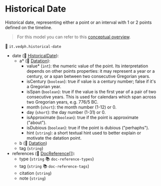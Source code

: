 # Historical Date

Historical date, representing either a point or an interval with 1 or 2 points defined on the timeline.

>For this model you can refer to this [conceptual overview](https://cadmus.fusi-soft.com/docs/data-architecture).

🔑 `it.vedph.historical-date`

- date (🧱 [HistoricalDate](https://github.com/vedph/cadmus-bricks/blob/master/docs/historical-date.md)):
  - a* (🧱 [Datation](https://github.com/vedph/cadmus-bricks/blob/master/docs/datation.md)):
    - value* (`int`): the numeric value of the point. Its interpretation depends on other points properties: it may represent a year or a century, or a span between two consecutive Gregorian years.
    - isCentury (`boolean`): true if value is a century number; false if it's a Gregorian year.
    - isSpan (`boolean`): true if the value is the first year of a pair of two consecutive years. This is used for calendars which span across two Gregorian years, e.g. 776/5 BC.
    - month (`short`): the month number (1-12) or 0.
    - day (`short`): the day number (1-31) or 0.
    - isApproximate (`boolean`): true if the point is approximate ("about").
    - isDubious (`boolean`): true if the point is dubious ("perhaphs").
    - hint (`string`): a short textual hint used to better explain or motivate the datation point.
  - b (🧱 [Datation](https://github.com/vedph/cadmus-bricks/blob/master/docs/datation.md))
  - tag (`string`)
- references (🧱 [DocReference[]](https://github.com/vedph/cadmus-bricks/blob/master/docs/doc-reference.md)):
  - type (`string` 📚 `doc-reference-types`)
  - tag (`string` 📚 `doc-reference-tags`)
  - citation (`string`)
  - note (`string`)
